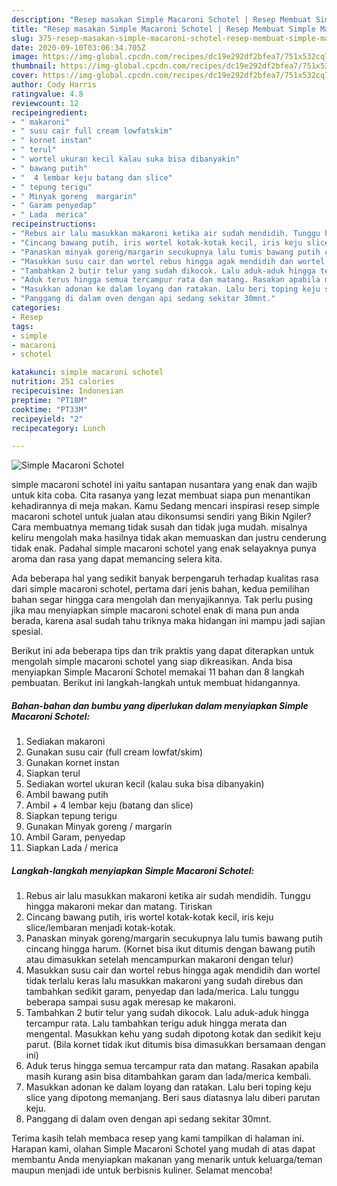 ```yaml
---
description: "Resep masakan Simple Macaroni Schotel | Resep Membuat Simple Macaroni Schotel Yang Lezat"
title: "Resep masakan Simple Macaroni Schotel | Resep Membuat Simple Macaroni Schotel Yang Lezat"
slug: 375-resep-masakan-simple-macaroni-schotel-resep-membuat-simple-macaroni-schotel-yang-lezat
date: 2020-09-10T03:06:34.705Z
image: https://img-global.cpcdn.com/recipes/dc19e292df2bfea7/751x532cq70/simple-macaroni-schotel-foto-resep-utama.jpg
thumbnail: https://img-global.cpcdn.com/recipes/dc19e292df2bfea7/751x532cq70/simple-macaroni-schotel-foto-resep-utama.jpg
cover: https://img-global.cpcdn.com/recipes/dc19e292df2bfea7/751x532cq70/simple-macaroni-schotel-foto-resep-utama.jpg
author: Cody Harris
ratingvalue: 4.8
reviewcount: 12
recipeingredient:
- " makaroni"
- " susu cair full cream lowfatskim"
- " kornet instan"
- " terul"
- " wortel ukuran kecil kalau suka bisa dibanyakin"
- " bawang putih"
- "  4 lembar keju batang dan slice"
- " tepung terigu"
- " Minyak goreng  margarin"
- " Garam penyedap"
- " Lada  merica"
recipeinstructions:
- "Rebus air lalu masukkan makaroni ketika air sudah mendidih. Tunggu hingga makaroni mekar dan matang. Tiriskan"
- "Cincang bawang putih, iris wortel kotak-kotak kecil, iris keju slice/lembaran menjadi kotak-kotak."
- "Panaskan minyak goreng/margarin secukupnya lalu tumis bawang putih cincang hingga harum. (Kornet bisa ikut ditumis dengan bawang putih atau dimasukkan setelah mencampurkan makaroni dengan telur)"
- "Masukkan susu cair dan wortel rebus hingga agak mendidih dan wortel tidak terlalu keras lalu masukkan makaroni yang sudah direbus dan tambahkan sedikit garam, penyedap dan lada/merica. Lalu tunggu beberapa sampai susu agak meresap ke makaroni."
- "Tambahkan 2 butir telur yang sudah dikocok. Lalu aduk-aduk hingga tercampur rata. Lalu tambahkan terigu aduk hingga merata dan mengental. Masukkan kehu yang sudah dipotong kotak dan sedikit keju parut. (Bila kornet tidak ikut ditumis bisa dimasukkan bersamaan dengan ini)"
- "Aduk terus hingga semua tercampur rata dan matang. Rasakan apabila masih kurang asin bisa ditambahkan garam dan lada/merica kembali."
- "Masukkan adonan ke dalam loyang dan ratakan. Lalu beri toping keju slice yang dipotong memanjang. Beri saus diatasnya lalu diberi parutan keju."
- "Panggang di dalam oven dengan api sedang sekitar 30mnt."
categories:
- Resep
tags:
- simple
- macaroni
- schotel

katakunci: simple macaroni schotel 
nutrition: 251 calories
recipecuisine: Indonesian
preptime: "PT18M"
cooktime: "PT33M"
recipeyield: "2"
recipecategory: Lunch

---
```



![Simple Macaroni Schotel](https://img-global.cpcdn.com/recipes/dc19e292df2bfea7/751x532cq70/simple-macaroni-schotel-foto-resep-utama.jpg)


simple macaroni schotel ini yaitu santapan nusantara yang enak dan wajib untuk kita coba. Cita rasanya yang lezat membuat siapa pun menantikan kehadirannya di meja makan.
Kamu Sedang mencari inspirasi resep simple macaroni schotel untuk jualan atau dikonsumsi sendiri yang Bikin Ngiler? Cara membuatnya memang tidak susah dan tidak juga mudah. misalnya keliru mengolah maka hasilnya tidak akan memuaskan dan justru cenderung tidak enak. Padahal simple macaroni schotel yang enak selayaknya punya aroma dan rasa yang dapat memancing selera kita.



Ada beberapa hal yang sedikit banyak berpengaruh terhadap kualitas rasa dari simple macaroni schotel, pertama dari jenis bahan, kedua pemilihan bahan segar hingga cara mengolah dan menyajikannya. Tak perlu pusing jika mau menyiapkan simple macaroni schotel enak di mana pun anda berada, karena asal sudah tahu triknya maka hidangan ini mampu jadi sajian spesial.


Berikut ini ada beberapa tips dan trik praktis yang dapat diterapkan untuk mengolah simple macaroni schotel yang siap dikreasikan. Anda bisa menyiapkan Simple Macaroni Schotel memakai 11 bahan dan 8 langkah pembuatan. Berikut ini langkah-langkah untuk membuat hidangannya.

<!--inarticleads1-->

##### Bahan-bahan dan bumbu yang diperlukan dalam menyiapkan Simple Macaroni Schotel:

1. Sediakan  makaroni
1. Gunakan  susu cair (full cream lowfat/skim)
1. Gunakan  kornet instan
1. Siapkan  terul
1. Sediakan  wortel ukuran kecil (kalau suka bisa dibanyakin)
1. Ambil  bawang putih
1. Ambil  + 4 lembar keju (batang dan slice)
1. Siapkan  tepung terigu
1. Gunakan  Minyak goreng / margarin
1. Ambil  Garam, penyedap
1. Siapkan  Lada / merica




<!--inarticleads2-->

##### Langkah-langkah menyiapkan Simple Macaroni Schotel:

1. Rebus air lalu masukkan makaroni ketika air sudah mendidih. Tunggu hingga makaroni mekar dan matang. Tiriskan
1. Cincang bawang putih, iris wortel kotak-kotak kecil, iris keju slice/lembaran menjadi kotak-kotak.
1. Panaskan minyak goreng/margarin secukupnya lalu tumis bawang putih cincang hingga harum. (Kornet bisa ikut ditumis dengan bawang putih atau dimasukkan setelah mencampurkan makaroni dengan telur)
1. Masukkan susu cair dan wortel rebus hingga agak mendidih dan wortel tidak terlalu keras lalu masukkan makaroni yang sudah direbus dan tambahkan sedikit garam, penyedap dan lada/merica. Lalu tunggu beberapa sampai susu agak meresap ke makaroni.
1. Tambahkan 2 butir telur yang sudah dikocok. Lalu aduk-aduk hingga tercampur rata. Lalu tambahkan terigu aduk hingga merata dan mengental. Masukkan kehu yang sudah dipotong kotak dan sedikit keju parut. (Bila kornet tidak ikut ditumis bisa dimasukkan bersamaan dengan ini)
1. Aduk terus hingga semua tercampur rata dan matang. Rasakan apabila masih kurang asin bisa ditambahkan garam dan lada/merica kembali.
1. Masukkan adonan ke dalam loyang dan ratakan. Lalu beri toping keju slice yang dipotong memanjang. Beri saus diatasnya lalu diberi parutan keju.
1. Panggang di dalam oven dengan api sedang sekitar 30mnt.




Terima kasih telah membaca resep yang kami tampilkan di halaman ini. Harapan kami, olahan Simple Macaroni Schotel yang mudah di atas dapat membantu Anda menyiapkan makanan yang menarik untuk keluarga/teman maupun menjadi ide untuk berbisnis kuliner. Selamat mencoba!

